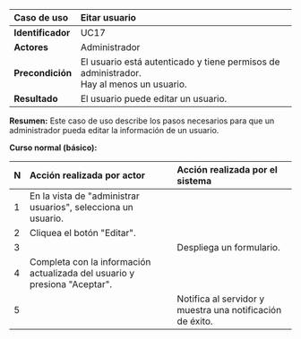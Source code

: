 | **Caso de uso**      | **Eitar usuario** |
| :---        | :---        |
| **Identificador**      | UC17 |
| **Actores**      | Administrador |
| **Precondición**   | El usuario está autenticado y tiene permisos de administrador.<br />Hay al menos un usuario. |
| **Resultado**   | El usuario puede editar un usuario. |

**Resumen:**
Este caso de uso describe los pasos necesarios para que un administrador pueda editar la información de un usuario.

**Curso normal (básico):**

| **N**      | **Acción realizada por actor** | **Acción realizada por el sistema** |
| :---        | :---        | :---        |
| 1      | En la vista de "administrar usuarios", selecciona un usuario. |  |
| 2      | Cliquea el botón "Editar". |  |
| 3      |  | Despliega un formulario. |
| 4      | Completa con la información actualizada del usuario y presiona "Aceptar". |  |
| 5      |  | Notifica al servidor y muestra una notificación de éxito. |